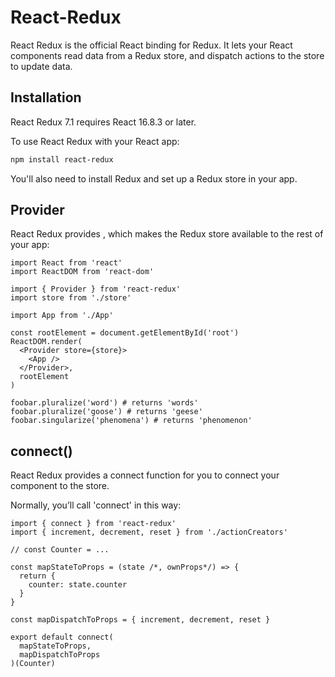 ﻿# React-Redux

React Redux is the official React binding for Redux. It lets your React components read data from a Redux store, and dispatch actions to the store to update data.

## Installation

React Redux 7.1 requires React 16.8.3 or later.

To use React Redux with your React app:

```bash
npm install react-redux
```
You'll also need to install Redux and set up a Redux store in your app.


## Provider
React Redux provides <Provider />, which makes the Redux store available to the rest of your app:


```react
import React from 'react'
import ReactDOM from 'react-dom'

import { Provider } from 'react-redux'
import store from './store'

import App from './App'

const rootElement = document.getElementById('root')
ReactDOM.render(
  <Provider store={store}>
    <App />
  </Provider>,
  rootElement
)

foobar.pluralize('word') # returns 'words'
foobar.pluralize('goose') # returns 'geese'
foobar.singularize('phenomena') # returns 'phenomenon'
```

## connect()
React Redux provides a connect function for you to connect your component to the store.

Normally, you’ll call 'connect' in this way:
```react
import { connect } from 'react-redux'
import { increment, decrement, reset } from './actionCreators'

// const Counter = ...

const mapStateToProps = (state /*, ownProps*/) => {
  return {
    counter: state.counter
  }
}

const mapDispatchToProps = { increment, decrement, reset }

export default connect(
  mapStateToProps,
  mapDispatchToProps
)(Counter)
```